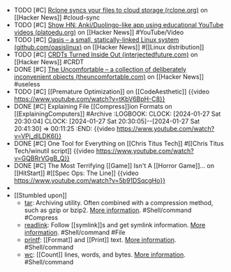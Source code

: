 - TODO [#C] [Rclone syncs your files to cloud storage (rclone.org)](https://news.ycombinator.com/item?id=39151937) on [[Hacker News]] #cloud-sync
- TODO [#C] [Show HN: Anki/Duolingo-like app using educational YouTube videos (platoedu.org)](https://news.ycombinator.com/item?id=39148336) on [[Hacker News]] #YouTube/Video
- TODO [#C] [Oasis – a small, statically-linked Linux system (github.com/oasislinux)](https://news.ycombinator.com/item?id=39142748) on [[Hacker News]] #[[Linux distribution]]
- TODO [#C] [CRDTs Turned Inside Out (interjectedfuture.com)](https://news.ycombinator.com/item?id=39130945) on [[Hacker News]] #CRDT
- DONE [#C] [The Uncomfortable – a collection of deliberately inconvenient objects (theuncomfortable.com)](https://news.ycombinator.com/item?id=39132423) on [[Hacker News]] #useless
- TODO [#C] [[Premature Optimization]] on [[CodeAesthetic]]
  {{video https://www.youtube.com/watch?v=tKbV6BpH-C8}}
- DONE [#C] Explaining File [[Compress]]ion Formats on [[ExplainingComputers]] #Archive 
  :LOGBOOK:
  CLOCK: [2024-01-27 Sat 20:30:04]
  CLOCK: [2024-01-27 Sat 20:30:05]--[2024-01-27 Sat 20:41:30] =>  00:11:25
  :END:
  {{video https://www.youtube.com/watch?v=VPj_dILDK6I}}
- DONE [#C] One Tool for Everything on [[Chris Titus Tech]] #[[Chris Titus Tech/winutil script]]
  {{video https://www.youtube.com/watch?v=GQBRrVGgB_Q}}
- DONE [#C] The Most Terrifying [[Game]] Isn't A [[Horror Game]]... on [[HitStart]] #[[Spec Ops: The Line]]
  {{video https://www.youtube.com/watch?v=5b91DSqcgHo}}
-
- [[Stumbled upon]]
	- [tar](https://command-not-found.com/tar): Archiving utility. Often combined with a compression method, such as gzip or bzip2. [More information](https://www.gnu.org/software/tar). #Shell/command #Compress
	- [readlink](https://command-not-found.com/readlink): Follow [[symlink]]s and get symlink information. [More information](https://www.gnu.org/software/coreutils/manual/html_node/readlink-invocation.html#readlink-invocation). #Shell/command #File
	- [printf](https://command-not-found.com/printf): [[Format]] and [[Print]] text. [More information](https://www.gnu.org/software/coreutils/manual/html_node/printf-invocation.html#printf-invocation). #Shell/command
	- [wc](https://command-not-found.com/wc): [[Count]] lines, words, and bytes. [More information](https://www.gnu.org/software/coreutils/manual/html_node/wc-invocation.html#wc-invocation). #Shell/command